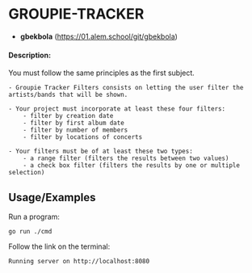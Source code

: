 
# GROUPIE-TRACKER
- **gbekbola** (https://01.alem.school/git/gbekbola)


#### Description:

You must follow the same principles as the first subject.

    - Groupie Tracker Filters consists on letting the user filter the artists/bands that will be shown.

    - Your project must incorporate at least these four filters:
        - filter by creation date
        - filter by first album date
        - filter by number of members
        - filter by locations of concerts

    - Your filters must be of at least these two types:
        - a range filter (filters the results between two values)
        - a check box filter (filters the results by one or multiple selection)



## Usage/Examples
Run a program:
```CMD/Terminal 
go run ./cmd 
```

Follow the link on the terminal:
```CMD/Terminal 
Running server on http://localhost:8080 
```
